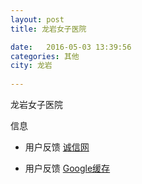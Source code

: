 ```yaml
--- 
layout: post 
title: 龙岩女子医院

date:   2016-05-03 13:39:56 
categories: 其他  
city: 龙岩
  
--- 
```

   
龙岩女子医院

信息
 - 用户反馈 [诚信网](http://xiaofeipinglun.com/yiyuanjiankang/5664.html)

 - 用户反馈 [Google缓存](http://webcache.googleusercontent.com/search?q=cache%3A%2F%2Fxiaofeipinglun.com%2Fyiyuanjiankang%2F5664.html&rlz=1C5CHFA_enUS659US659&oq=cache%3A%2F%2Fxiaofeipinglun.com%2Fyiyuanjiankang%2F5664.html&aqs=chrome..69i57j69i58.3136j0j4&sourceid=chrome&ie=UTF-8)


